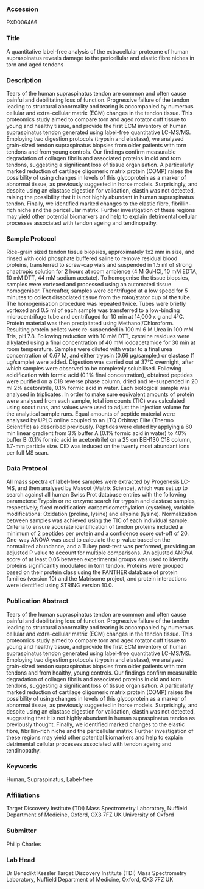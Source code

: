 ### Accession
PXD006466

### Title
A quantitative label-free analysis of the extracellular proteome of human supraspinatus reveals damage to the pericellular and elastic fibre niches in torn and aged tendons

### Description
Tears of the human supraspinatus tendon are common and often cause painful and debilitating loss of function. Progressive failure of the tendon leading to structural abnormality and tearing is accompanied by numerous cellular and extra-cellular matrix (ECM) changes in the tendon tissue. This proteomics study aimed to compare torn and aged rotator cuff tissue to young and healthy tissue, and provide the first ECM inventory of human supraspinatus tendon generated using label-free quantitative LC-MS/MS. Employing two digestion protocols (trypsin and elastase), we analysed grain-sized tendon supraspinatus biopsies from older patients with torn tendons and from young controls. Our findings confirm measurable degradation of collagen fibrils and associated proteins in old and torn tendons, suggesting a significant loss of tissue organisation. A particularly marked reduction of cartilage oligomeric matrix protein (COMP) raises the possibility of using changes in levels of this glycoprotein as a marker of abnormal tissue, as previously suggested in horse models. Surprisingly, and despite using an elastase digestion for validation, elastin was not detected, raising the possibility that it is not highly abundant in human supraspinatus tendon. Finally, we identified marked changes to the elastic fibre, fibrillin-rich niche and the pericellular matrix. Further investigation of these regions may yield other potential biomarkers and help to explain detrimental cellular processes associated with tendon ageing and tendinopathy.

### Sample Protocol
Rice-grain sized tendon tissue biopsies, approximately 1x2 mm in size, and rinsed with cold phosphate buffered saline to remove residual blood proteins, transferred to screw-cap vials and suspended in 1.5 ml of strong chaotropic solution for 2 hours at room ambience (4 M GuHCl, 10 mM EDTA, 10 mM DTT, 44 mM sodium acetate). To homogenise the tissue biopsies, samples were vortexed and processed using an automated tissue homogeniser. Thereafter, samples were centrifuged at a low speed for 5 minutes to collect dissociated tissue from the rotor/stator cup of the tube. The homogenisation procedure was repeated twice. Tubes were briefly vortexed and 0.5 ml of each sample was transferred to a low-binding microcentrifuge tube and centrifuged for 10 min at 14,000 x g and 4°C. Protein material was then precipitated using Methanol/Chloroform. Resulting protein pellets were re-suspended in 100 ml 6 M Urea in 100 mM Tris, pH 7.8. Following reduction with 10 mM DTT, cysteine residues were alkylated using a final concentration of 40 mM iodoacetamide for 30 min at room temperature. Samples were diluted with water to a final urea concentration of 0.67 M, and either trypsin (0.66 µg/sample,) or elastase (1 µg/sample) were added. Digestion was carried out at 37°C overnight, after which samples were observed to be completely solubilised. Following acidification with formic acid (0.1% final concentration), obtained peptides were purified on a C18 reverse phase column, dried and re-suspended in 20 ml 2% acetonitrile, 0.1% formic acid in water. Each biological sample was analysed in triplicates. In order to make sure equivalent amounts of protein were analysed from each sample, total ion counts (TIC) was calculated using scout runs, and values were used to adjust the injection volume for the analytical sample runs. Equal amounts of peptide material were analysed by UPLC online coupled to an LTQ Orbitrap Elite (Thermo Scientific) as described previously. Peptides were eluted by applying a 60 min linear gradient from 3% buffer A (0.1% formic acid in water) to 40% buffer B (0.1% formic acid in acetonitrile) on a 25 cm BEH130 C18 column, 1.7-mm particle size. CID was induced on the twenty most abundant ions per full MS scan.

### Data Protocol
All mass spectra of label-free samples were extracted by Progenesis LC-MS, and then analysed by Mascot (Matrix Science), which was set up to search against all human Swiss Prot database entries with the following parameters: Trypsin or no enzyme search for trypsin and elastase samples, respectively; fixed modification: carbamidomethylation (cysteine), variable modifications: Oxidation (proline, lysine) and allysine (lysine). Normalization between samples was achieved using the TIC of each individual sample. Criteria to ensure accurate identification of tendon proteins included a minimum of 2 peptides per protein and a confidence score cut-off of 20. One-way ANOVA was used to calculate the p-value based on the normalized abundance, and a Tukey post-test was performed, providing an adjusted P value to account for multiple comparisons. An adjusted ANOVA score of at least 0.05 between experimental groups was used to identify proteins significantly modulated in torn tendon. Proteins were grouped based on their protein class using the PANTHER database of protein families (version 10) and the Matrisome project, and protein interactions were identified using STRING version 10.0.

### Publication Abstract
Tears of the human supraspinatus tendon are common and often cause painful and debilitating loss of function. Progressive failure of the tendon leading to structural abnormality and tearing is accompanied by numerous cellular and extra-cellular matrix (ECM) changes in the tendon tissue. This proteomics study aimed to compare torn and aged rotator cuff tissue to young and healthy tissue, and provide the first ECM inventory of human supraspinatus tendon generated using label-free quantitative LC-MS/MS. Employing two digestion protocols (trypsin and elastase), we analysed grain-sized tendon supraspinatus biopsies from older patients with torn tendons and from healthy, young controls. Our findings confirm measurable degradation of collagen fibrils and associated proteins in old and torn tendons, suggesting a significant loss of tissue organisation. A particularly marked reduction of cartilage oligomeric matrix protein (COMP) raises the possibility of using changes in levels of this glycoprotein as a marker of abnormal tissue, as previously suggested in horse models. Surprisingly, and despite using an elastase digestion for validation, elastin was not detected, suggesting that it is not highly abundant in human supraspinatus tendon as previously thought. Finally, we identified marked changes to the elastic fibre, fibrillin-rich niche and the pericellular matrix. Further investigation of these regions may yield other potential biomarkers and help to explain detrimental cellular processes associated with tendon ageing and tendinopathy.

### Keywords
Human, Supraspinatus, Label-free

### Affiliations
Target Discovery Institute (TDI) Mass Spectrometry Laboratory, Nuffield Department of Medicine, Oxford, OX3 7FZ UK
University of Oxford

### Submitter
Philip Charles

### Lab Head
Dr Benedikt Kessler
Target Discovery Institute (TDI) Mass Spectrometry Laboratory, Nuffield Department of Medicine, Oxford, OX3 7FZ UK


